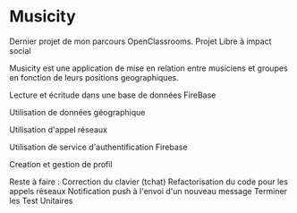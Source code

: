 # Musicity


Dernier projet de mon parcours OpenClassrooms. 
Projet Libre à impact social 

Musicity est une application de mise en relation entre musiciens et groupes en fonction de leurs positions geographiques. 

Lecture et écritude dans une base de données FireBase

Utilisation de données géographique 

Utilisation d'appel réseaux

Utilisation de service d'authentification Firebase

Creation et gestion de profil


Reste à faire : 
Correction du clavier (tchat)
Refactorisation du code pour les appels réseaux 
Notification push à l'envoi d'un nouveau message 
Terminer les Test Unitaires 
